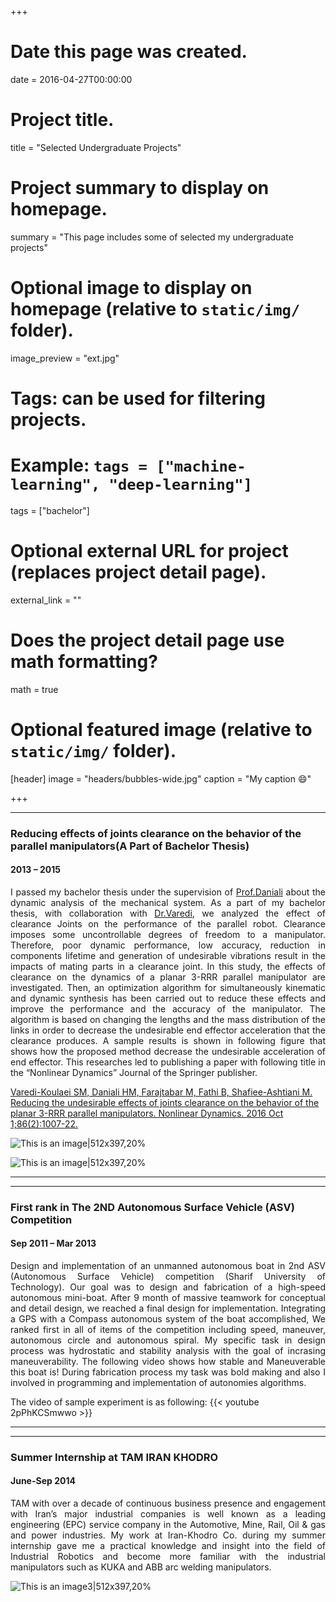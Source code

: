 +++
# Date this page was created.
date = 2016-04-27T00:00:00

# Project title.
title = "Selected Undergraduate Projects"

# Project summary to display on homepage.
summary = "This page includes some of selected my undergraduate projects"

# Optional image to display on homepage (relative to `static/img/` folder).
image_preview = "ext.jpg"

# Tags: can be used for filtering projects.
# Example: `tags = ["machine-learning", "deep-learning"]`
tags = ["bachelor"]

# Optional external URL for project (replaces project detail page).
external_link = ""

# Does the project detail page use math formatting?
math =  true

# Optional featured image (relative to `static/img/` folder).
[header]
image = "headers/bubbles-wide.jpg"
caption = "My caption :smile:"

+++


---
### Reducing effects of joints clearance on the behavior of the  parallel manipulators(A Part of Bachelor Thesis)

#### 2013 – 2015
<div style="text-align: justify">  I passed my bachelor thesis under the supervision of <a href="https://scholar.google.com/citations?user=sNiuzsAAAAAJ&hl=en">Prof.Daniali</a> about the dynamic analysis of the mechanical system. As a part of my bachelor thesis, with collaboration with <a href="https://scholar.google.com/citations?user=GmzO4EIAAAAJ&hl=en">Dr.Varedi</a>, we analyzed the effect of clearance Joints on the performance of the parallel robot. Clearance imposes some uncontrollable degrees of freedom to a manipulator. Therefore, poor dynamic performance, low accuracy, reduction in components lifetime and generation of undesirable vibrations result in the impacts of mating parts in a clearance joint. In this study, the effects of clearance on the dynamics of a planar 3-RRR parallel manipulator are investigated. Then, an optimization algorithm for simultaneously kinematic and dynamic synthesis has been carried out to reduce these effects and improve the performance and the accuracy of the manipulator. The algorithm is based on changing the lengths and the mass distribution of the links in order to decrease the undesirable end effector acceleration that the clearance produces. A sample results is shown in following figure that shows how the proposed method decrease the undesirable acceleration of end effector. This researches led to publishing a paper with following title in the “Nonlinear Dynamics” Journal
of the Springer publisher. </div>


[Varedi-Koulaei SM, Daniali HM, Farajtabar M, Fathi B, Shafiee-Ashtiani M. Reducing the undesirable effects of joints clearance on the behavior of the planar 3-RRR parallel manipulators. Nonlinear Dynamics. 2016 Oct 1;86(2):1007-22.](https://link.springer.com/article/10.1007/s11071-016-2942-7)




![This is an image|512x397,20%](/img/clearance.png)

![This is an image|512x397,20%](/img/3rrr.png)






---


---

### First rank in The 2ND Autonomous Surface Vehicle (ASV) Competition

#### Sep 2011 – Mar 2013
<div style="text-align: justify"> Design and implementation of an unmanned autonomous boat in 2nd ASV (Autonomous Surface Vehicle) competition (Sharif University of Technology). 
Our goal was to design and fabrication of a high-speed autonomous mini-boat. After 9 month of massive teamwork for conceptual and detail design, we reached a final design for implementation. Integrating a GPS with a Compass autonomous system of the boat accomplished, We ranked first in all of items of the competition including speed, maneuver, autonomous circle and autonomous spiral. My specific task in design process was hydrostatic and stability analysis with the goal of incrasing maneuverability. The following video shows how stable and Maneuverable this boat is! During fabrication process my task was bold making and also I involved in programming and implementation of autonomies algorithms. </div>



The  video of sample experiment is as following:
{{< youtube 2pPhKCSmwwo >}}

---

---

### Summer Internship at TAM IRAN KHODRO

#### June-Sep 2014
<div style="text-align: justify">TAM with over a decade of continuous business presence and engagement with Iran’s major industrial companies is well known as a leading engineering (EPC) service company in the Automotive, Mine, Rail, Oil & gas and power industries. 
My work at Iran-Khodro Co. during my summer internship gave me a practical knowledge and insight into the field of Industrial Robotics and become more familiar with the industrial manipulators such as KUKA and ABB arc welding manipulators. </div>

![This is an image3|512x397,20%](/img/industrial.jpg)



